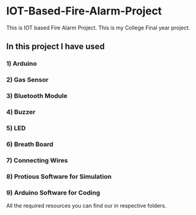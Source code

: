 # IOT-Based-Fire-Alarm-Project
This is IOT based Fire Alarm Project. This is my College Final year project.

## In this project I have used 

### 1) Arduino
### 2) Gas Sensor
### 3) Bluetooth Module
### 4) Buzzer
### 5) LED
### 6) Breath Board
### 7) Connecting Wires
### 8) Protious Software for Simulation
### 9) Arduino Software for Coding

All the required resources you can find our in respective folders.
